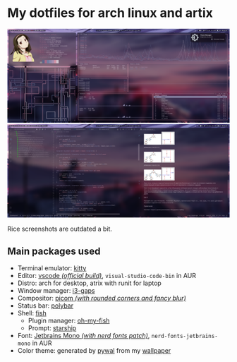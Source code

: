 # My dotfiles for arch linux and artix

![](Pictures/screenshots/flex.png)
![](Pictures/screenshots/flex2.png)

Rice screenshots are outdated a bit.

## Main packages used

- Terminal emulator: [kitty](https://github.com/kovidgoyal/kitty)
- Editor: [vscode _(official build)_](https://github.com/microsoft/vscode), `visual-studio-code-bin` in AUR
- Distro: arch for desktop, atrix with runit for laptop
- Window manager: [i3-gaps](https://github.com/Airblader/i3)
- Compositor: [picom _(with rounded corners and fancy blur)_](https://github.com/ibhagwan/picom)
- Status bar: [polybar](https://github.com/polybar/polybar)
- Shell: [fish](https://github.com/fish-shell/fish-shell)
  - Plugin manager: [oh-my-fish](https://github.com/oh-my-fish/oh-my-fish)
  - Prompt: [starship](https://github.com/starship/starship)
- Font: [Jetbrains Mono _(with nerd fonts patch)_](https://github.com/JetBrains/JetBrainsMono), `nerd-fonts-jetbrains-mono` in AUR
- Color theme: generated by [pywal](https://github.com/dylanaraps/pywal) from my [wallpaper](Pictures/wallpapers/wall.png)
